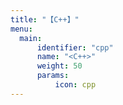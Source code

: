 ```yaml
---
title: "【C++】"
menu:
  main:
      identifier: "cpp"
      name: "<C++>"
      weight: 50
      params:
          icon: cpp
---
```

